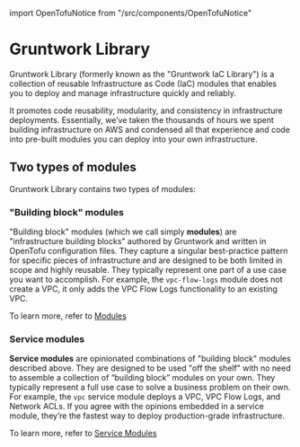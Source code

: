 import OpenTofuNotice from "/src/components/OpenTofuNotice"

# Gruntwork Library

Gruntwork Library (formerly known as the "Gruntwork IaC Library") is a collection of reusable Infrastructure as Code (IaC) modules that enables you to deploy and manage infrastructure quickly and reliably.

It promotes code reusability, modularity, and consistency in infrastructure deployments. Essentially, we’ve taken the thousands of hours we spent building infrastructure on AWS and condensed all that experience and code into pre-built modules you can deploy into your own infrastructure.

## Two types of modules

Gruntwork Library contains two types of modules:

### "Building block" modules

"Building block" modules (which we call simply **modules**) are "infrastructure building blocks" authored by Gruntwork and written in OpenTofu configuration files. They capture a singular best-practice pattern for specific pieces of infrastructure and are designed to be both limited in scope and highly reusable. They typically represent one part of a use case you want to accomplish. For example, the `vpc-flow-logs` module does not create a VPC, it only adds the VPC Flow Logs functionality to an existing VPC.

To learn more, refer to [Modules](./modules)

### Service modules

**Service modules** are opinionated combinations of "building block" modules described above. They are designed to be used "off the shelf" with no need to assemble a collection of “building block” modules on your own. They typically represent a full use case to solve a business problem on their own. For example, the `vpc` service module deploys a VPC, VPC Flow Logs, and Network ACLs. If you agree with the opinions embedded in a service module, they’re the fastest way to deploy production-grade infrastructure.

To learn more, refer to [Service Modules](./service-modules)


